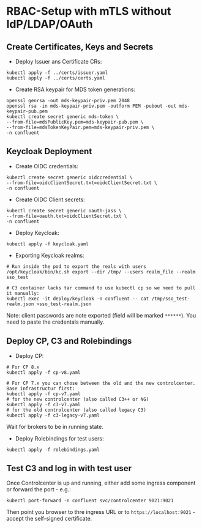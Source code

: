 # RBAC-Setup with mTLS without IdP/LDAP/OAuth

## Create Certificates, Keys and Secrets
* Deploy Issuer ans Certificate CRs:
```shell
kubectl apply -f ../certs/issuer.yaml
kubectl apply -f ../certs/certs.yaml
```
* Create RSA keypair for MDS token generations:
```shell
openssl genrsa -out mds-keypair-priv.pem 2048
openssl rsa -in mds-keypair-priv.pem -outform PEM -pubout -out mds-keypair-pub.pem
kubectl create secret generic mds-token \
--from-file=mdsPublicKey.pem=mds-keypair-pub.pem \
--from-file=mdsTokenKeyPair.pem=mds-keypair-priv.pem \
-n confluent
```

## Keycloak Deployment
* Create OIDC credentials:
```shell
kubectl create secret generic oidccredential \
--from-file=oidcClientSecret.txt=oidcClientSecret.txt \
-n confluent
```

* Create OIDC Client secrets:
```shell
kubectl create secret generic oauth-jass \
--from-file=oauth.txt=oidcClientSecret.txt \
-n confluent
```

* Deploy Keycloak:
```shell
kubectl apply -f keycloak.yaml
```

* Exporting Keycloak realms:
```shell
# Run inside the pod to export the reals with users
/opt/keycloak/bin/kc.sh export --dir /tmp/ --users realm_file --realm sso_test

# C3 container lacks tar command to use kubectl cp so we need to pull it manually:
kubectl exec -it deploy/keycloak -n confluent -- cat /tmp/sso_test-realm.json >sso_test-realm.json
```
Note: client passwords are note exported (field will be marked `******`). You need to paste the credentals manually.

## Deploy CP, C3 and Rolebindings
* Deploy CP:
```shell
# For CP 8.x
kubectl apply -f cp-v8.yaml

# For CP 7.x you can chose between the old and the new controlcenter. Base infrastructur first:
kubectl apply -f cp-v7.yaml
# for the new controlcenter (also called C3++ or NG)
kubectl apply -f c3-v7.yaml
# for the old controlcenter (also called legacy C3)
kubectl apply -f c3-legacy-v7.yaml
```
Wait for brokers to be in running state.
* Deploy Rolebindings for test users:
```shell
kubectl apply -f rolebindings.yaml
```

## Test C3 and log in with test user
Once Controlcenter is up and running, either add some ingress component or forward the port - e.g.:
```shell
kubectl port-forward -n confluent svc/controlcenter 9021:9021
```
Then point you browser to thre ingress URL or to `https://localhost:9021` - accept the self-signed certificate.
